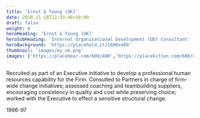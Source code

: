 ```yaml
---
title: 'Ernst & Young (UK)'
date: 2018-11-18T12:33:46+10:00
draft: false
weight: 6
heroHeading: 'Ernst & Young (UK)'
heroSubHeading: 'Internal Organisational Development (OD) Consultant'
heroBackground: 'https://placehold.it/1600x400'
thumbnail: 'images/ey_uk.png'
images: ['https://placebear.com/600/400','https://placekitten.com/600/400']
---
```


Recruited as part of an Executive initiative to develop a professional human resources capability for the Firm.  Consulted to Partners in charge of firm-wide change initiatives; assessed coaching and teambuilding suppliers, encouraging consistency in quality and cost while preserving choice; worked with the Executive to effect a sensitive structural change. 

1996-97
